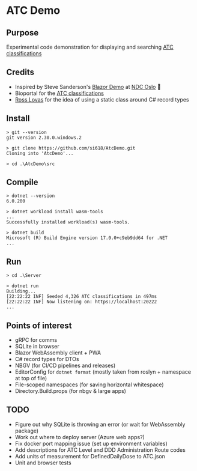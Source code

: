 # ATC Demo

## Purpose

Experimental code demonstration for displaying and searching [ATC classifications](https://www.who.int/tools/atc-ddd-toolkit/atc-classification)

## Credits

- Inspired by Steve Sanderson's [Blazor Demo](https://github.com/SteveSandersonMS/BlazeOrbital.git) at [NDC Oslo](https://youtu.be/Rn8psTi8FBk) 🙇‍
- Bioportal for the [ATC classifications](https://bioportal.bioontology.org/ontologies/ATC?p=summary)
- [Ross Lovas](https://github.com/rosslovas) for the idea of using a static class around C# record types

## Install

```shell
> git --version
git version 2.30.0.windows.2

> git clone https://github.com/si618/AtcDemo.git
Cloning into 'AtcDemo'...

> cd .\AtcDemo\src
```

## Compile

```shell
> dotnet --version
6.0.200

> dotnet workload install wasm-tools
...
Successfully installed workload(s) wasm-tools.

> dotnet build
Microsoft (R) Build Engine version 17.0.0+c9eb9dd64 for .NET
...
```

## Run

```shell
> cd .\Server

> dotnet run
Building...
[22:22:22 INF] Seeded 4,326 ATC classifications in 497ms
[22:22:22 INF] Now listening on: https://localhost:20222
...
```

## Points of interest

- gRPC for comms
- SQLite in browser
- Blazor WebAssembly client + PWA
- C# record types for DTOs
- NBGV (for CI/CD pipelines and releases)
- EditorConfig for `dotnet format` (mostly taken from roslyn + namespace at top of file)
- File-scoped namespaces (for saving horizontal whitespace)
- Directory.Build.props (for nbgv & large apps)

## TODO

- Figure out why SQLite is throwing an error (or wait for WebAssembly package)
- Work out where to deploy server (Azure web apps?)
- Fix docker port mapping issue (set up environment variables)
- Add descriptions for ATC Level and DDD Administration Route codes
- Add units of measurement for DefinedDailyDose to ATC.json
- Unit and browser tests
